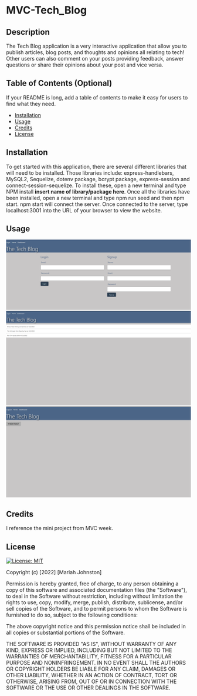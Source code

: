 # MVC-Tech_Blog

## Description

The Tech Blog application is a very interactive application that allow you to publish articles, blog posts, and thoughts and opinions all relating to tech! Other users can also comment on your posts providing feedback, answer questions or share their opinions about your post and vice versa. 

## Table of Contents (Optional)

If your README is long, add a table of contents to make it easy for users to find what they need.

- [Installation](#installation)
- [Usage](#usage)
- [Credits](#credits)
- [License](#license)

## Installation

To get started with this application, there are several different libraries that will need to be installed. Those libraries include: express-handlebars, MySQL2, Sequelize, dotenv package, bcrypt package, express-session and connect-session-sequelize. To install these, open a new terminal and type NPM install **insert name of library/package here**. Once all the libraries have been installed, open a new terminal and type npm run seed and then npm start. npm start will connect the server. Once connected to the server, type localhost:3001 into the URL of your browser to view the website.

## Usage

![loginpage](assets/TechBlog2.PNG)
![homepage](assets/techblog.PNG)
![dashboard](assets/dashboard.PNG)


## Credits
I reference the mini project from MVC week.

## License

[![License: MIT](https://img.shields.io/badge/License-MIT-yellow.svg)](https://opensource.org/licenses/MIT)

Copyright (c) [2022] [Mariah Johnston]

Permission is hereby granted, free of charge, to any person obtaining a copy
of this software and associated documentation files (the "Software"), to deal
in the Software without restriction, including without limitation the rights
to use, copy, modify, merge, publish, distribute, sublicense, and/or sell
copies of the Software, and to permit persons to whom the Software is
furnished to do so, subject to the following conditions:

The above copyright notice and this permission notice shall be included in all
copies or substantial portions of the Software.

THE SOFTWARE IS PROVIDED "AS IS", WITHOUT WARRANTY OF ANY KIND, EXPRESS OR
IMPLIED, INCLUDING BUT NOT LIMITED TO THE WARRANTIES OF MERCHANTABILITY,
FITNESS FOR A PARTICULAR PURPOSE AND NONINFRINGEMENT. IN NO EVENT SHALL THE
AUTHORS OR COPYRIGHT HOLDERS BE LIABLE FOR ANY CLAIM, DAMAGES OR OTHER
LIABILITY, WHETHER IN AN ACTION OF CONTRACT, TORT OR OTHERWISE, ARISING FROM,
OUT OF OR IN CONNECTION WITH THE SOFTWARE OR THE USE OR OTHER DEALINGS IN THE
SOFTWARE.
